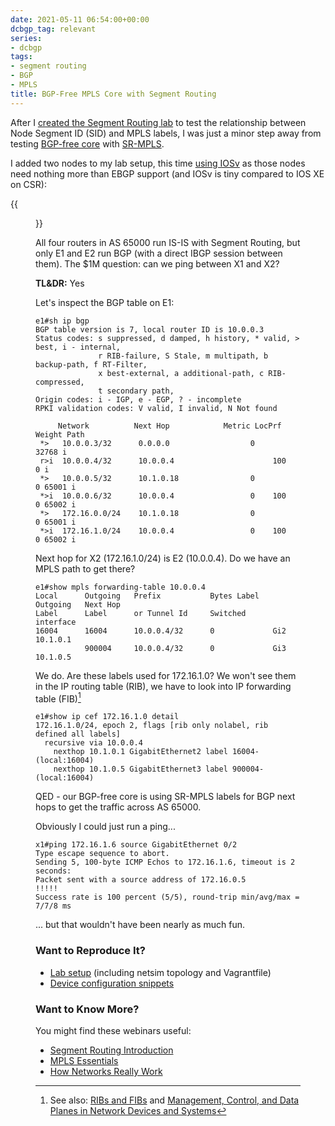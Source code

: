 ```yaml
---
date: 2021-05-11 06:54:00+00:00
dcbgp_tag: relevant
series:
- dcbgp
tags:
- segment routing
- BGP
- MPLS
title: BGP-Free MPLS Core with Segment Routing
---
```

After I [created the Segment Routing lab](/2021/05/segment-routing-ids-mpls-labels.html) to test the relationship between Node Segment ID (SID) and MPLS labels, I was just a minor step away from testing [BGP-free core](/2012/01/bgp-free-service-provider-core-in.html) with [SR-MPLS](/2011/11/ldp-igp-synchronization-in-mpls.html).

I added two nodes to my lab setup, this time [using IOSv](https://github.com/ipspace/netlab-examples/blob/master/routing/sr-mpls-bgp/sr%2Bbgp.yml) as those nodes need nothing more than EBGP support (and IOSv is tiny compared to IOS XE on CSR):
<!--more-->
{{<figure src="/2021/05/SR-BGP.png" caption="Extending SR/MPLS lab with BGP">}}

All four routers in AS 65000 run IS-IS with Segment Routing, but only E1 and E2 run BGP (with a direct IBGP session between them). The $1M question: can we ping between X1 and X2?

**TL&DR:** Yes

Let's inspect the BGP table on E1:

```
e1#sh ip bgp
BGP table version is 7, local router ID is 10.0.0.3
Status codes: s suppressed, d damped, h history, * valid, > best, i - internal,
              r RIB-failure, S Stale, m multipath, b backup-path, f RT-Filter,
              x best-external, a additional-path, c RIB-compressed,
              t secondary path,
Origin codes: i - IGP, e - EGP, ? - incomplete
RPKI validation codes: V valid, I invalid, N Not found

     Network          Next Hop            Metric LocPrf Weight Path
 *>   10.0.0.3/32      0.0.0.0                  0         32768 i
 r>i  10.0.0.4/32      10.0.0.4                      100      0 i
 *>   10.0.0.5/32      10.1.0.18                0             0 65001 i
 *>i  10.0.0.6/32      10.0.0.4                 0    100      0 65002 i
 *>   172.16.0.0/24    10.1.0.18                0             0 65001 i
 *>i  172.16.1.0/24    10.0.0.4                 0    100      0 65002 i
```

Next hop for X2 (172.16.1.0/24) is E2 (10.0.0.4). Do we have an MPLS path to get there?

```
e1#show mpls forwarding-table 10.0.0.4
Local      Outgoing   Prefix           Bytes Label   Outgoing   Next Hop
Label      Label      or Tunnel Id     Switched      interface
16004      16004      10.0.0.4/32      0             Gi2        10.1.0.1
           900004     10.0.0.4/32      0             Gi3        10.1.0.5
```

We do. Are these labels used for 172.16.1.0? We won't see them in the IP routing table (RIB), we have to look into IP forwarding table (FIB)[^1]

```
e1#show ip cef 172.16.1.0 detail
172.16.1.0/24, epoch 2, flags [rib only nolabel, rib defined all labels]
  recursive via 10.0.0.4
    nexthop 10.1.0.1 GigabitEthernet2 label 16004-(local:16004)
    nexthop 10.1.0.5 GigabitEthernet3 label 900004-(local:16004)
```

QED - our BGP-free core is using SR-MPLS labels for BGP next hops to get the traffic across AS 65000. 

Obviously I could just run a ping...

```
x1#ping 172.16.1.6 source GigabitEthernet 0/2
Type escape sequence to abort.
Sending 5, 100-byte ICMP Echos to 172.16.1.6, timeout is 2 seconds:
Packet sent with a source address of 172.16.0.5
!!!!!
Success rate is 100 percent (5/5), round-trip min/avg/max = 7/7/8 ms
```

... but that wouldn't have been nearly as much fun.

### Want to Reproduce It?

* [Lab setup](https://github.com/ipspace/netlab-examples/tree/master/routing/sr-mpls-bgp) (including netsim topology and Vagrantfile)
* [Device configuration snippets](https://github.com/ipspace/netlab-examples/tree/master/routing/sr-mpls-bgp/config)

### Want to Know More?

You might find these webinars useful:

* [Segment Routing Introduction](https://www.ipspace.net/Segment_Routing_Introduction)
* [MPLS Essentials](https://www.ipspace.net/MPLS_Essentials)
* [How Networks Really Work](https://www.ipspace.net/How_Networks_Really_Work)

[^1]: See also: [RIBs and FIBs](/2010/09/ribs-and-fibs.html) and [Management, Control, and Data Planes in Network Devices and Systems](/2013/08/management-control-and-data-planes-in.html)
